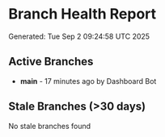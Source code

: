 # Branch Health Report
Generated: Tue Sep  2 09:24:58 UTC 2025

## Active Branches
- **main** - 17 minutes ago by Dashboard Bot

## Stale Branches (>30 days)
No stale branches found
